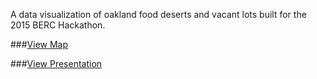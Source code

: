 A data visualization of oakland food deserts and vacant lots built for the 2015 BERC Hackathon.

###[View Map](http://ugotsoul.github.io/berc_hackathon/)

###[View Presentation](http://slides.com/grybka/deck#/)

